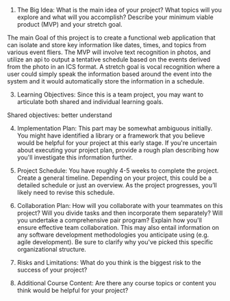 1. The Big Idea: What is the main idea of your project? What topics will you explore and what will you accomplish? Describe your minimum viable product (MVP) and your stretch goal.

  The main Goal of this project is to create a functional web application that can isolate and store key information like dates, times, and topics from various event fliers. The MVP will involve text recognition in photos, and utilize an api to output a tentative schedule based on the events derived from the photo in an ICS format. A stretch goal is vocal recognition where a user could simply speak the information based around the event into the system and it would automatically store the information in a schedule.

3. Learning Objectives: Since this is a team project, you may want to articulate both shared and individual learning goals.

  Shared objectives: better understand 

4. Implementation Plan: This part may be somewhat ambiguous initially. You might have identified a library or a framework that you believe would be helpful for your project at this early stage. If you're uncertain about executing your project plan, provide a rough plan describing how you'll investigate this information further.

5. Project Schedule: You have roughly 4-5 weeks to complete the project. Create a general timeline. Depending on your project, this could be a detailed schedule or just an overview. As the project progresses, you’ll likely need to revise this schedule.


6. Collaboration Plan: How will you collaborate with your teammates on this project? Will you divide tasks and then incorporate them separately? Will you undertake a comprehensive pair program? Explain how you'll ensure effective team collaboration. This may also entail information on any software development methodologies you anticipate using (e.g. agile development). Be sure to clarify why you've picked this specific organizational structure.


7. Risks and Limitations: What do you think is the biggest risk to the success of your project?


8. Additional Course Content: Are there any course topics or content you think would be helpful for your project?
